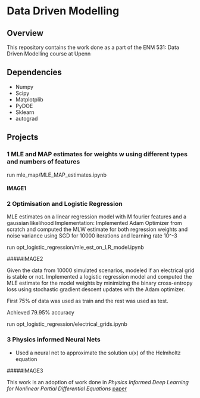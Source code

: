 # Data Driven Modelling

## Overview
This repository contains the work done as a part of the ENM 531: Data Driven Modelling course at Upenn 

## Dependencies
- Numpy
- Scipy
- Matplotplib
- PyDOE
- Sklearn
- autograd

## Projects

### 1 MLE and MAP estimates for weights w using different types and numbers of features

run mle\_map/MLE\_MAP\_estimates.ipynb

#### IMAGE1

### 2 Optimisation and Logistic Regression

MLE estimates on a linear regression model with M fourier features and a gaussian likelihood
Implementation: Implemented Adam Optimizer from scratch and computed the MLW estimate for both regression weights and noise variance using SGD for 10000 iterations and learning rate 10\^-3

run opt\_logistic\_regression/mle\_est\_on\_LR\_model.ipynb

#####IMAGE2

Given the data from 10000 simulated scenarios, modeled if an electrical grid is stable or not. Implemented a logistic regression model and computed the MLE estimate for the model weights by minimizing the binary cross-entropy loss using stochastic gradient descent updates with the Adam optimizer.

First 75% of data was used as train and the rest was used as test.

Achieved 79.95% accuracy

run opt\_logistic\_regression/electrical\_grids.ipynb

### 3 Physics informed Neural Nets

- Used a neural net to approximate the solution u(x) of the Helmholtz equation

#####IMAGE3

This work is an adoption of work done in _Physics Informed Deep Learning for Nonlinear Partial Differential Equations_ [paper](https://arxiv.org/pdf/1711.10561.pdf)

